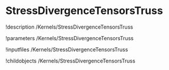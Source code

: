 <!-- MOOSE Documentation Stub: Remove this when content is added. -->

# StressDivergenceTensorsTruss
!description /Kernels/StressDivergenceTensorsTruss

!parameters /Kernels/StressDivergenceTensorsTruss

!inputfiles /Kernels/StressDivergenceTensorsTruss

!childobjects /Kernels/StressDivergenceTensorsTruss
